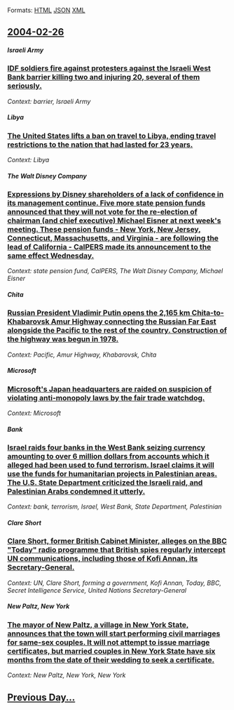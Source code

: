 
Formats: [HTML](2004/02/26/index.html)  [JSON](2004/02/26/index.json)  [XML](2004/02/26/index.xml)  

## [2004-02-26](/news/2004/02/26/index.md)

##### Israeli Army
### [ IDF soldiers fire against protesters against the Israeli West Bank barrier killing two and injuring 20, several of them seriously. ](/news/2004/02/26/idf-soldiers-fire-against-protesters-against-the-israeli-west-bank-barrier-killing-two-and-injuring-20-several-of-them-seriously.md)
_Context: barrier, Israeli Army_

##### Libya
### [ The United States lifts a ban on travel to Libya, ending travel restrictions to the nation that had lasted for 23 years. ](/news/2004/02/26/the-united-states-lifts-a-ban-on-travel-to-libya-ending-travel-restrictions-to-the-nation-that-had-lasted-for-23-years.md)
_Context: Libya_

##### The Walt Disney Company
### [ Expressions by Disney shareholders of a lack of confidence in its management continue. Five more state pension funds announced that they will not vote for the re-election of chairman (and chief executive) Michael Eisner at next week's meeting. These pension funds&nbsp;- New York, New Jersey, Connecticut, Massachusetts, and Virginia&nbsp;- are following the lead of California&nbsp;- CalPERS made its announcement to the same effect Wednesday. ](/news/2004/02/26/expressions-by-disney-shareholders-of-a-lack-of-confidence-in-its-management-continue-five-more-state-pension-funds-announced-that-they-wi.md)
_Context: state pension fund, CalPERS, The Walt Disney Company, Michael Eisner_

##### Chita
### [ Russian President Vladimir Putin opens the 2,165 km Chita-to-Khabarovsk Amur Highway connecting the Russian Far East alongside the Pacific to the rest of the country. Construction of the highway was begun in 1978. ](/news/2004/02/26/russian-president-vladimir-putin-opens-the-2-165-km-chita-to-khabarovsk-amur-highway-connecting-the-russian-far-east-alongside-the-pacific.md)
_Context: Pacific, Amur Highway, Khabarovsk, Chita_

##### Microsoft
### [ Microsoft's Japan headquarters are raided on suspicion of violating anti-monopoly laws by the fair trade watchdog. ](/news/2004/02/26/microsoft-s-japan-headquarters-are-raided-on-suspicion-of-violating-anti-monopoly-laws-by-the-fair-trade-watchdog.md)
_Context: Microsoft_

##### Bank
### [ Israel raids four banks in the West Bank seizing currency amounting to over 6 million dollars from accounts which it alleged had been used to fund terrorism. Israel claims it will use the funds for humanitarian projects in Palestinian areas. The U.S. State Department criticized the Israeli raid, and Palestinian Arabs condemned it utterly. ](/news/2004/02/26/israel-raids-four-banks-in-the-west-bank-seizing-currency-amounting-to-over-6-million-dollars-from-accounts-which-it-alleged-had-been-used.md)
_Context: bank, terrorism, Israel, West Bank, State Department, Palestinian_

##### Clare Short
### [ Clare Short, former British Cabinet Minister, alleges on the BBC "Today" radio programme that British spies regularly intercept UN communications, including those of Kofi Annan, its Secretary-General. ](/news/2004/02/26/clare-short-former-british-cabinet-minister-alleges-on-the-bbc-today-radio-programme-that-british-spies-regularly-intercept-un-communic.md)
_Context: UN, Clare Short, forming a government, Kofi Annan, Today, BBC, Secret Intelligence Service, United Nations Secretary-General_

##### New Paltz, New York
### [ The mayor of New Paltz, a village in New York State, announces that the town will start performing civil marriages for same-sex couples. It will not attempt to issue marriage certificates, but married couples in New York State have six months from the date of their wedding to seek a certificate. ](/news/2004/02/26/the-mayor-of-new-paltz-a-village-in-new-york-state-announces-that-the-town-will-start-performing-civil-marriages-for-same-sex-couples-it.md)
_Context: New Paltz, New York, New York_

## [Previous Day...](/news/2004/02/25/index.md)

